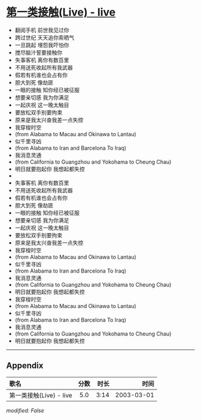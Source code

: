# [第一类接触(Live) - live](https://music.163.com/song?id=66875)

* 翻阅手机 前世我见过你
* 跨过世纪 天天追你索晒气
* 一旦跳起 埋怨我吓怕你
* 搅尽脑汁誓要接触你
* 失事客机 离你有数百里
* 不用送死收起所有我武器
* 假若有机谁也会占有你
* 胆大到死 像劫匪
* 一眼的接触 知你经已被征服
* 想要亲切感 我为你满足
* 一起庆祝 这一晚太触目
* 要放松双手别要拘束
* 原来是我太兴奋我差一点失控
* 我穿梭时空
* (from Alabama to Macau and Okinawa to Lantau)
* 似千里寻凶
* (from Alabama to Iran and Barcelona To Iraq)
* 我消息灵通
* (from California to Guangzhou and Yokohama to Cheung Chau)
* 明日就要抱起你 我想起都失控
* 
* 失事客机 离你有数百里
* 不用送死收起所有我武器
* 假若有机谁也会占有你
* 胆大到死 像劫匪
* 一眼的接触 知你经已被征服
* 想要亲切感 我为你满足
* 一起庆祝 这一晚太触目
* 要放松双手别要拘束
* 原来是我太兴奋我差一点失控
* 我穿梭时空
* (from Alabama to Macau and Okinawa to Lantau)
* 似千里寻凶
* (from Alabama to Iran and Barcelona To Iraq)
* 我消息灵通
* (from California to Guangzhou and Yokohama to Cheung Chau)
* 明日就要抱起你 我想起都失控
* 我穿梭时空
* (from Alabama to Macau and Okinawa to Lantau)
* 似千里寻凶
* (from Alabama to Iran and Barcelona To Iraq)
* 我消息灵通
* (from California to Guangzhou and Yokohama to Cheung Chau)
* 明日就要抱起你 我想起都失控


---

## Appendix

|歌名|分数|时长|时间|
|:---|:---:|---:|---:|
|第一类接触(Live) - live|5.0|3:14|2003-03-01

*modified: False*